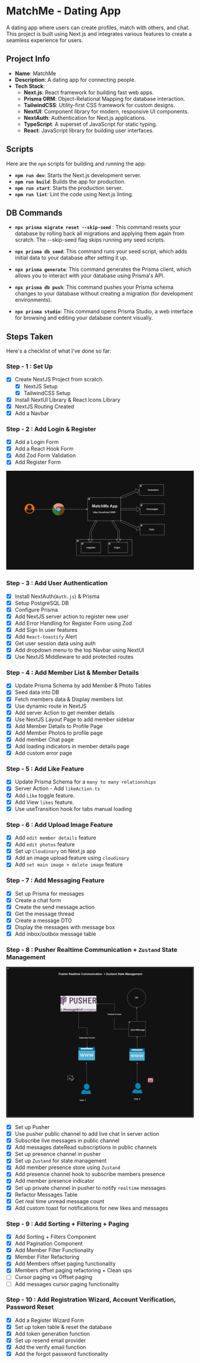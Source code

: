 # MatchMe - Dating App

A dating app where users can create profiles, match with others, and chat. This project is built using Next.js and integrates various features to create a seamless experience for users.

## Project Info

- **Name**: MatchMe
- **Description**: A dating app for connecting people.
- **Tech Stack**:
  - **Next.js**: React framework for building fast web apps.
  - **Prisma ORM**: Object-Relational Mapping for database interaction.
  - **TailwindCSS**: Utility-first CSS framework for custom designs.
  - **NextUI**: Component library for modern, responsive UI components.
  - **NextAuth**: Authentication for Next.js applications.
  - **TypeScript**: A superset of JavaScript for static typing.
  - **React**: JavaScript library for building user interfaces.

## Scripts

Here are the `npm` scripts for building and running the app:

- **`npm run dev`**: Starts the Next.js development server.
- **`npm run build`**: Builds the app for production.
- **`npm run start`**: Starts the production server.
- **`npm run lint`**: Lint the code using Next.js linting.

## DB Commands

- **`npx prisma migrate reset --skip-seed`** : This command resets your database by rolling back all migrations and applying them again from scratch.
  The --skip-seed flag skips running any seed scripts.

- **`npx prisma db seed`**: This command runs your seed script, which adds initial data to your database after setting it up.

- **`npx prisma generate`**: This command generates the Prisma client, which allows you to interact with your database using Prisma's API.

- **`npx prisma db push`**: This command pushes your Prisma schema changes to your database without creating a migration (for development environments).

- **`npx prisma studio`**: This command opens Prisma Studio, a web interface for browsing and editing your database content visually.

## Steps Taken

Here's a checklist of what I've done so far:

### Step - 1 : Set Up

- [x] Create NextJS Project from scratch.
  - [x] NextJS Setup
  - [x] TailwindCSS Setup
- [x] Install NextUI Library & React Icons Library
- [x] NextJS Routing Created
- [x] Add a Navbar

### Step - 2 : Add Login & Register

- [x] Add a Login Form
- [x] Add a React Hook Form
- [x] Add Zod Form Validation
- [x] Add Register Form

![login & register](public/daigrams/loginAndRegister.png)

### Step - 3 : Add User Authentication

- [x] Install NextAuth(`Auth.js`) & Prisma
- [x] Setup PostgreSQL DB
- [x] Configure Prisma
- [x] Add NextJS server action to register new user
- [x] Add Error Handling for Register Form using Zod
- [x] Add Sign In user features
- [x] Add `React-toastify` Alert
- [x] Get user session data using auth
- [x] Add dropdown menu to the top Navbar using NextUI
- [x] Use NextJS Middleware to add protected routes

### Step - 4 : Add Member List & Member Details

- [x] Update Prisma Schema by add Member & Photo Tables
- [x] Seed data into DB
- [x] Fetch members data & Display members list
- [x] Use dynamic route in NextJS
- [x] Add server Action to get member details
- [x] Use NextJS Layout Page to add member sidebar
- [x] Add Member Details to Profile Page
- [x] Add Member Photos to profile page
- [x] Add member Chat page
- [x] Add loading indicators in member details page
- [x] Add custom error page

### Step - 5 : Add Like Feature

- [x] Update Prisma Schema for a `many to many relationships`
- [x] Server Action - Add `likeAction.ts`
- [x] Add `Like` toggle feature.
- [x] Add View `likes` feature.
- [x] Use useTransition hook for tabs manual loading

### Step - 6 : Add Upload Image Feature

- [x] Add `edit member details` feature
- [x] Add `edit photos` feature
- [x] Set up `Cloudinary` on Next.js app
- [x] Add an image upload feature using `cloudinary`
- [x] Add `set main image + delete image` feature

### Step - 7 : Add Messaging Feature

- [x] Set up Prisma for messages
- [x] Create a chat form
- [x] Create the send message action
- [x] Get the message thread
- [x] Create a message DTO
- [x] Display the messages with message box
- [x] Add inbox/outbox message table

### Step - 8 : Pusher Realtime Communication + `Zustand` State Management

![Pusher Realtime Communication](image.png)

- [x] Set up Pusher
- [x] Use pusher public channel to add live chat in server action
- [x] Subscribe live messages in public channel
- [x] Add messages dateRead subscriptions in public channels
- [x] Set up presence channel in pusher
- [x] Set up `Zustand` for state management
- [x] Add member presence store using `Zustand`
- [x] Add presence channel hook to subscribe members presence
- [x] Add member presence indicator
- [x] Set up private channel in pusher to notify `realtime` messages
- [x] Refactor Messages Table
- [x] Get real time unread message count
- [x] Add custom toast for notifications for new likes and messages

### Step - 9 : Add Sorting + Filtering + Paging

- [x] Add Sorting + Filters Component
- [x] Add Pagination Component
- [x] Add Member Filter Functionality
- [x] Member Filter Refactoring
- [x] Add Members offset paging functionality
- [x] Members offset paging refactoring + Clean ups
- [ ] Cursor paging vs Offset paging
- [ ] Add messages cursor paging functionality

### Step - 10 : Add Registration Wizard, Account Verification, Password Reset

- [x] Add a Register Wizard Form
- [x] Set up token table & reset the database
- [x] Add token generation function
- [x] Set up resend email provider
- [x] Add the verify email function
- [x] Add the forgot password functionality
